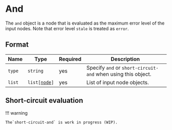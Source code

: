 # And

The `and` object is a node that is evaluated as the maximum error level of the input nodes.
Note that error level `stale` is treated as `error`.

## Format

| Name   | Type                                   | Required | Description                                                  |
| ------ | -------------------------------------- | -------- | ------------------------------------------------------------ |
| `type` | <code>string</code>                    | yes      | Specify `and` or `short-circuit-and` when using this object. |
| `list` | <code>list\[[node](../node.md)]</code> | yes      | List of input node objects.                                  |

## Short-circuit evaluation

!!! warning

    The`short-circuit-and` is work in progress (WIP).
